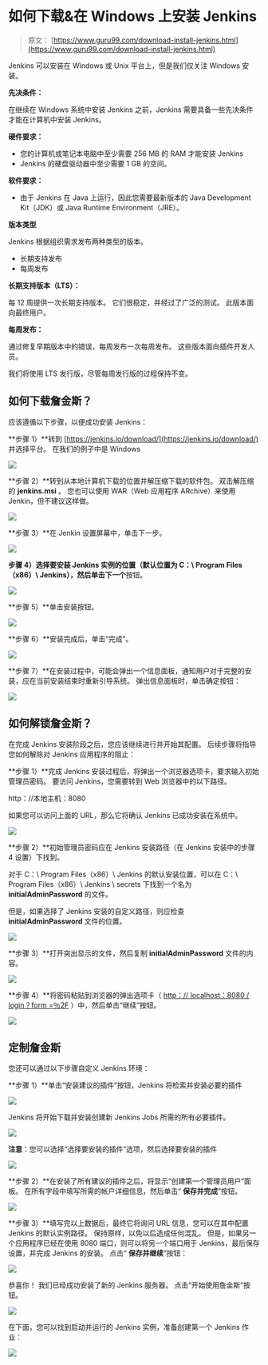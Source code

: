 # 如何下载&在 Windows 上安装 Jenkins

> 原文： [https://www.guru99.com/download-install-jenkins.html](https://www.guru99.com/download-install-jenkins.html)

Jenkins 可以安装在 Windows 或 Unix 平台上，但是我们仅关注 Windows 安装。

**先决条件：**

在继续在 Windows 系统中安装 Jenkins 之前，Jenkins 需要具备一些先决条件才能在计算机中安装 Jenkins。

**硬件要求：**

*   您的计算机或笔记本电脑中至少需要 256 MB 的 RAM 才能安装 Jenkins
*   Jenkins 的硬盘驱动器中至少需要 1 GB 的空间。

**软件要求：**

*   由于 Jenkins 在 Java 上运行，因此您需要最新版本的 Java Development Kit（JDK）或 Java Runtime Environment（JRE）。

**版本类型**

Jenkins 根据组织需求发布两种类型的版本。

*   长期支持发布
*   每周发布

**长期支持版本（LTS）：**

每 12 周提供一次长期支持版本。 它们很稳定，并经过了广泛的测试。 此版本面向最终用户。

**每周发布：**

通过修复早期版本中的错误，每周发布一次每周发布。 这些版本面向插件开发人员。

我们将使用 LTS 发行版，尽管每周发行版的过程保持不变。

## 如何下载詹金斯？

应该遵循以下步骤，以便成功安装 Jenkins：

**步骤 1）**转到 [https://jenkins.io/download/](https://jenkins.io/download/) 并选择平台。 在我们的例子中是 Windows

![](img/b461294e2e48906985012cfd0c4b7d72.png)

**步骤 2）**转到从本地计算机下载的位置并解压缩下载的软件包。 双击解压缩的 **jenkins.msi** 。 您也可以使用 WAR（Web 应用程序 ARchive）来使用 Jenkin，但不建议这样做。

![](img/f355c290142965bcbfe15b243aa4f259.png)

**步骤 3）**在 Jenkin 设置屏幕中，单击下一步。

![](img/aa36cfe7d75d1cf044d96773f20c5397.png)

**步骤 4）**选择要安装 Jenkins 实例的位置（默认位置为 C：\ Program Files（x86）\ Jenkins），然后单击**下一个**按钮。

![](img/6004229dbe0f435e87621a04a623141f.png)

**步骤 5）**单击安装按钮。

![](img/d1d94b8b8526624c910392fc45c4e8e5.png)

**步骤 6）**安装完成后，单击“完成”。

![](img/6024d0bc003da0f1e2bc98c5269210be.png)

**步骤 7）**在安装过程中，可能会弹出一个信息面板，通知用户对于完整的安装，应在当前安装结束时重新引导系统。 弹出信息面板时，单击确定按钮：

![](img/e675b8a127fa6962b97feee4abd78a29.png)

## 如何解锁詹金斯？

在完成 Jenkins 安装阶段之后，您应该继续进行并开始其配置。 后续步骤将指导您如何解除对 Jenkins 应用程序的阻止：

**步骤 1）**完成 Jenkins 安装过程后，将弹出一个浏览器选项卡，要求输入初始管理员密码。 要访问 Jenkins，您需要转到 Web 浏览器中的以下路径。

http：//本地主机：8080

如果您可以访问上面的 URL，那么它将确认 Jenkins 已成功安装在系统中。

![](img/eb1f60db972a554825b613043107d539.png)

**步骤 2）**初始管理员密码应在 Jenkins 安装路径（在 Jenkins 安装中的步骤 4 设置）下找到。

对于 C：\ Program Files（x86）\ Jenkins 的默认安装位置，可以在 C：\ Program Files（x86）\ Jenkins \ secrets 下找到一个名为 **initialAdminPassword** 的文件。

但是，如果选择了 Jenkins 安装的自定义路径，则应检查 **initialAdminPassword** 文件的位置。

![](img/7cd6f25b8acfdc4fd8551aad09a90c79.png)

**步骤 3）**打开突出显示的文件，然后复制 **initialAdminPassword** 文件的内容。

![](img/c254101b6a061cc09987ba8ee0ac79d5.png)

**步骤 4）**将密码粘贴到浏览器的弹出选项卡（ [http：// localhost：8080 / login？form =％2F](http://localhost:8080/login?form=%2F) ）中，然后单击“继续”按钮。

![](img/c2e3898bdc27a69abab9c79fdfdaaba6.png)

## 定制詹金斯

您还可以通过以下步骤自定义 Jenkins 环境：

**步骤 1）**单击“安装建议的插件”按钮，Jenkins 将检索并安装必要的插件

![](img/c91779aa0dc441f2352ce49c90b2ff1d.png)

Jenkins 将开始下载并安装创建新 Jenkins Jobs 所需的所有必要插件。

![](img/7a76c5c5b852ca2b3dc6875cb0ed5920.png)

**注意**：您可以选择“选择要安装的插件”选项，然后选择要安装的插件

![](img/2157970fed848e5d93d7bb0d16d0c7b3.png)

**步骤 2）**在安装了所有建议的插件之后，将显示“创建第一个管理员用户”面板。 在所有字段中填写所需的帐户详细信息，然后单击“ **保存并完成**”按钮。

![](img/602ee46ccdacfd161cdf600ddca387fd.png)

**步骤 3）**填写完以上数据后，最终它将询问 URL 信息，您可以在其中配置 Jenkins 的默认实例路径。 保持原样，以免以后造成任何混乱。 但是，如果另一个应用程序已经在使用 8080 端口，则可以将另一个端口用于 Jenkins，最后保存设置，并完成 Jenkins 的安装。 点击“ **保存并继续**”按钮：

![](img/de4c4d73891248fdb28a0d534dcca5ee.png)

恭喜你！ 我们已经成功安装了新的 Jenkins 服务器。 点击“开始使用詹金斯”按钮。

![](img/8e5ac4799bffe539b04bd766f6a26fb7.png)

在下面，您可以找到启动并运行的 Jenkins 实例，准备创建第一个 Jenkins 作业：

![](img/07ca331a6bb944b46e54d1b04456c480.png)